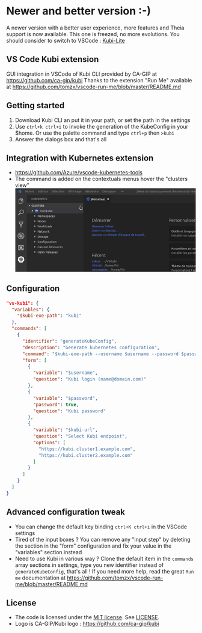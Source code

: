 # Newer and better version :-)

A newer version with a better user experience, more features and Theia support is now available. This one is freezed, no more evolutions. You should consider to switch to VSCode :  [Kubi-Lite](https://marketplace.visualstudio.com/items?itemName=lefebsy.vskubi-lite)

## VS Code Kubi extension

GUI integration in VSCode of Kubi CLI provided by CA-GIP at <https://github.com/ca-gip/kubi>
Thanks to the extension "Run Me" available at <https://github.com/tomzx/vscode-run-me/blob/master/README.md>

## Getting started

1. Download Kubi CLI an put it in your path, or set the path in the settings
2. Use `ctrl+k ctrl+i` to invoke the generation of the KubeConfig in your $home. Or use the palette command and type `ctrl+p` then `>kubi`
3. Answer the dialogs box and that's all

## Integration with Kubernetes extension

- <https://github.com/Azure/vscode-kubernetes-tools>
- The command is added on the contextuals menus hover the "clusters view"
![screencast](DemoHelp.gif)

## Configuration

```json
"vs-kubi": {
  "variables": {
    "$kubi-exe-path": "kubi"
  },
  "commands": [
    {
      "identifier": "generateKubeConfig",
      "description": "Generate kubernetes configuration",
      "command": "$kubi-exe-path --username $username --password $password --kubi-url $kubi-url --generate-config",
      "form": [
        {
          "variable": "$username",
          "question": "Kubi login (name@domain.com)"
        },
        {
          "variable": "$password",
          "password": true,
          "question": "Kubi password"
        },
        {
          "variable": "$kubi-url",
          "question": "Select Kubi endpoint",
          "options": [
            "https://kubi.cluster1.example.com",
            "https://kubi.cluster2.example.com"
          ]
        }
      ]
    }
  ]
}
```

## Advanced configuration tweak

- You can change the default key binding `ctrl+K ctrl+i` in the VSCode settings
- Tired of the input boxes ? You can remove any "input step" by deleting the section in the "form" configuration and fix your value in the "variables" section instead
- Need to use Kubi in various way ? Clone the default item in the `commands` array sections in settings, type you new identifier instead of `generateKubeConfig`, that's all ! If you need more help, read the great `Run me` documentation at <https://github.com/tomzx/vscode-run-me/blob/master/README.md>

## License

- The code is licensed under the [MIT license](http://choosealicense.com/licenses/mit/). See [LICENSE](LICENSE).
- Logo is CA-GIP/Kubi logo : <https://github.com/ca-gip/kubi>
